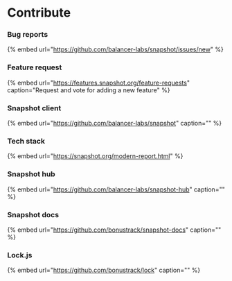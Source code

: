 # Contribute

### Bug reports

{% embed url="https://github.com/balancer-labs/snapshot/issues/new" %}

### Feature request

{% embed url="https://features.snapshot.org/feature-requests" caption="Request and vote for adding a new feature" %}

### Snapshot client

{% embed url="https://github.com/balancer-labs/snapshot" caption="" %}

### Tech stack

{% embed url="https://snapshot.org/modern-report.html" %}

### Snapshot hub

{% embed url="https://github.com/balancer-labs/snapshot-hub" caption="" %}

### Snapshot docs

{% embed url="https://github.com/bonustrack/snapshot-docs" caption="" %}

### Lock.js

{% embed url="https://github.com/bonustrack/lock" caption="" %}



